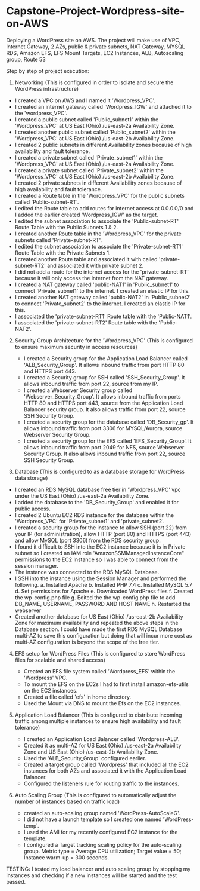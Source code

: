 # Capstone-Project-Wordpress-site-on-AWS
Deploying a WordPress site on AWS. The project will make use of VPC, Internet Gateway, 2 AZs, public &amp; private subnets, NAT Gateway, MYSQL RDS, Amazon EFS, EFS Mount Targets, EC2 Instances, ALB, Autoscaling group, Route 53

Step by step of project execution:
1. Networking (This is configured in order to isolate and secure the WordPress infrastructure)
- I created a VPC on AWS and I named it 'Wordpress_VPC'.
- I created an internet gateway called 'Wordpress_IGW' and attached it to the 'wordpress_VPC'.
- I created a public subnet called 'Public_subnet1' within the 'Wordpress_VPC' at US East (Ohio) /us-east-2a Availability Zone.
- I created another public subnet called 'Public_subnet2' within the 'Wordpress_VPC' at US East (Ohio) /us-east-2b Availability Zone.
- I created 2 public subnets in different Availability zones because of high availability and fault tolerance.
- I created a private subnet called 'Private_subnet1' within the 'Wordpress_VPC' at US East (Ohio) /us-east-2a Availability Zone.
- I created a private subnet called 'Private_subnet2' within the 'Wordpress_VPC' at US East (Ohio) /us-east-2b Availability Zone.
- I created 2 private subnets in different Availability zones because of high availability and fault tolerance.
- I created a Route table in the 'Wordpress_VPC' for the public subnets called 'Public-subnet-RT'.
- I edited the Route table to add routes for internet access at 0.0.0.0/0 and I added the earlier created 'Wordpress_IGW' as the target.
- I edited the subnet association to associate the 'Public-subnet-RT' Route Table with the Public Subnets 1 & 2.
- I created another Route table in the 'Wordpress_VPC' for the private subnets called 'Private-subnet-RT'.
- I edited the subnet association to associate the 'Private-subnet-RT1' Route Table with the Private Subnets 1.
- I created another Route table and associated it with called 'private-subnet-RT2' and associated it with private subnet 2.
- I did not add a route for the internet access for the 'private-subnet-RT' because it will only access the internet from the NAT gateway.
- I created a NAT gateway called 'public-NAT1' in 'Public_subnet1' to connect 'Private_subnet1' to the internet. I created an elastic IP for this.
- I created another NAT gateway called 'public-NAT2' in 'Public_subnet2' to connect 'Private_subnet2' to the internet. I created an elastic IP for this.
- I associated the 'private-subnet-RT1' Route table with the 'Public-NAT1'.
- I associated the 'private-subnet-RT2' Route table with the 'Public-NAT2'.

2. Security Group Architecture for the 'Wordpress_VPC' (This is configured to ensure maximum security in access resources)
   - I created a Security group for the Application Load Balancer called 'ALB_Security_Group'. It allows inbound traffic from port HTTP 80 and HTTPS port 443.
   - I created a Security group for SSH called 'SSH_Security_Group'. It allows inbound traffic from port 22, source from my IP.
   - I created a Webserver Security group called 'Webserver_Security_Group'. It allows inbound traffic from ports HTTP 80 and HTTPS port 443, source from the Application Load Balancer security group. It also allows traffic from port 22, source SSH Security Group.  
   - I created a security group for the database called 'DB_Security_gp'. It allows inbound traffic from port 3306 for MYSQL/Aurora, source Webserver Security Group.
   - I created a security group for the EFS called 'EFS_Security_Group'. It allows inbound traffic from port 2049 for NFS, source Webserver Security Group. It also allows inbound traffic from port 22, source SSH Security Group.

  3. Database (This is configured to as a database storage for WordPress data storage)
   - I created an RDS MySQL database free tier in 'Wordpress_VPC' vpc under the US East (Ohio) /us-east-2a Availability Zone.
   - I added the database to the 'DB_Security_Group' and enabled it for public access.
   - I created 2 Ubuntu EC2 RDS instance for the database within the 'Wordpress_VPC' for 'Private_subnet1' and 'private_subnet2'.
   - I created a security group for the instance to allow SSH (port 22) from your IP (for administration), allow HTTP (port 80) and HTTPS (port 443) and allow MySQL (port 3306) from the RDS security group.
   - I found it difficult to SSH into the EC2 instance because it is in Private subnet so I created an IAM role 'AmazonSSMManagedInstanceCore" permissions to the EC2 Instance so I was able to connect from the session manager.
   - The instance was connected to the RDS MySQL Database.
   - I SSH into the instance using the Session Manager and performed the following.
     a. Installed Apache
     b. Installed PHP 7.4
     c. Installed MySQL 5.7
     d. Set permissions for Apache
     e. Downloaded WordPress files
     f. Created the wp-config.php file
     g. Edited the the wp-config.php file to add DB_NAME, USERNAME, PASSWORD AND HOST NAME
     h. Restarted the webserver
- Created another database for US East (Ohio) /us-east-2b Availability Zone for maximum availability and repeated the above steps in the Database section. I could have made the first RDS MySQL Database multi-AZ to save this configuration but doing that will incur more cost as multi-AZ configuration is beyond the scope of the free tier.
  
4. EFS setup for WordPress Files (This is configured to store WordPress files for scalable and shared access)
   - Created an EFS file system called 'Wordpress_EFS' within the 'Wordpress' VPC.
   - To mount the EFS on the EC2s I had to first install amazon-efs-utils on the EC2 instances.
   -  Created a file called 'efs' in home directory.
   -  Used the Mount via DNS to mount the Efs on the EC2 instances.
  
5. Application Load Balancer (This is configured to distribute incoming traffic among multiple instances to ensure high availability and fault tolerance)
   - I created an Application Load Balancer called 'Wordpress-ALB'.
   - Created it as multi-AZ for US East (Ohio) /us-east-2a Availability Zone and US East (Ohio) /us-east-2b Availability Zone.
   - Used the 'ALB_Security_Group' configured earlier.
   - Created a target group called 'Wordpress' that included all the EC2 instances for both AZs and associated it with the Application Load Balancer. 
   - Configured the listeners rule for routing traffic to the instances.
  
6. Auto Scaling Group (This is configured to automatically adjust the number of instances based on traffic load)
   - created an auto-scaling group named 'WordPress-AutoScaleG'.
   - I did not have a launch template so I created one named 'WordPress-temp'.
   - I used the AMI for my recently configured EC2 instance for the template.
   - I configured a Target tracking scaling policy for the auto-scaling group. Metric type = Average CPU utilization; Target value = 50; Instance warm-up = 300 seconds.

TESTING:
I tested my load balancer and auto scaling group by stopping my instances and checking if a new instances will be started and the test passed.
